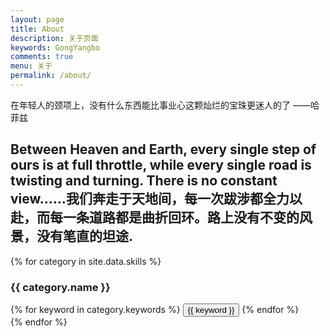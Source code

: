 ```yaml
---
layout: page
title: About
description: 关于页面
keywords: GongYangbo
comments: true
menu: 关于
permalink: /about/
---
```


在年轻人的颈项上，没有什么东西能比事业心这颗灿烂的宝珠更迷人的了 ——哈菲兹

## Between Heaven and Earth, every single step of ours is at full throttle, while every single road is twisting and turning. There is no constant view……我们奔走于天地间，每一次跋涉都全力以赴，而每一条道路都是曲折回环。路上没有不变的风景，没有笔直的坦途.

{% for category in site.data.skills %}
### {{ category.name }}
<div class="btn-inline">
{% for keyword in category.keywords %}
<button class="btn btn-outline" type="button">{{ keyword }}</button>
{% endfor %}
</div>
{% endfor %}
